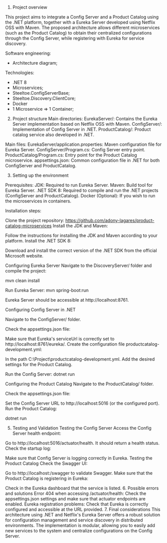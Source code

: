 1. Project overview

This project aims to integrate a Config Server and a Product Catalog using the .NET platform, together with a Eureka Server developed using Netflix OSS with Maven. The proposed architecture allows different microservices (such as the Product Catalog) to obtain their centralized configurations through the Config Server, while registering with Eureka for service discovery.


Software engineering:
- Architecture diagram;

Technologies: 
- .NET 8
- Microservices;
- Steeltoe.ConfigServerBase;
- Steeltoe.Discovery.ClientCore;
- Docker
- 1 Microservice => 1 Container;


2. Project structure
Main directories:
EurekaServer/: Contains the Eureka Server implementation based on Netflix OSS with Maven.
ConfigServer/: Implementation of Config Server in .NET.
ProductCatalog/: Product catalog service also developed in .NET.

Main files:
EurekaServer/application.properties: Maven configuration file for Eureka Server.
ConfigServer/Program.cs: Config Server entry point.
ProductCatalog/Program.cs: Entry point for the Product Catalog microservice.
appsettings.json: Common configuration file in .NET for both ConfigServer and ProductCatalog.

3. Setting up the environment

Prerequisites:
JDK: Required to run Eureka Server.
Maven: Build tool for Eureka Server.
.NET SDK 8: Required to compile and run the .NET projects (ConfigServer and ProductCatalog).
Docker (Optional): If you wish to run the microservices in containers.

Installation steps:

Clone the project repository: <https://github.com/adony-lagares/product-catalog-microservices>
Install the JDK and Maven:

Follow the instructions for installing the JDK and Maven according to your platform.
Install the .NET SDK 8:

Download and install the correct version of the .NET SDK from the official Microsoft website.


Configuring Eureka Server
Navigate to the DiscoveryServer/ folder and compile the project:

mvn clean install

Run Eureka Server:
mvn spring-boot:run

Eureka Server should be accessible at http://localhost:8761.

Configuring Config Server in .NET

Navigate to the ConfigServer/ folder.

Check the appsettings.json file:

Make sure that Eureka's serviceUrl is correctly set to http://localhost:8761/eureka/.
Create the configuration file productcatalog-development.yml:

In the path C:\Project\productcatalog-development.yml.
Add the desired settings for the Product Catalog.

Run the Config Server:
dotnet run

Configuring the Product Catalog
Navigate to the ProductCatalog/ folder.

Check the appsettings.json file:

Set the Config Server URL to http://localhost:5016 (or the configured port).
Run the Product Catalog:

dotnet run

5. Testing and Validation
Testing the Config Server
Access the Config Server health endpoint:

Go to http://localhost:5016/actuator/health.
It should return a health status.
Check the startup log:

Make sure that Config Server is logging correctly in Eureka.
Testing the Product Catalog
Check the Swagger UI:

Go to http://localhost:<port>/swagger to validate Swagger.
Make sure that the Product Catalog is registering in Eureka:

Check in the Eureka dashboard that the service is listed.
6. Possible errors and solutions
Error 404 when accessing /actuator/health: Check the appsettings.json settings and make sure that actuator endpoints are enabled.
Eureka registration problems: Check that Eureka is correctly configured and accessible at the URL provided.
7. Final considerations
This architecture using .NET and Netflix's Eureka Server offers a robust solution for configuration management and service discovery in distributed environments. The implementation is modular, allowing you to easily add new services to the system and centralize configurations on the Config Server.
